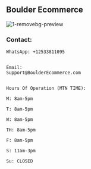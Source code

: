 ## Boulder Ecommerce
![1-removebg-preview](https://user-images.githubusercontent.com/96320435/146627223-2e726d58-3f48-411f-8e74-48e84ac507dc.png)

### Contact:

```markdownPhone:
WhatsApp: +12533811095


Email:
Support@BoulderEcommerce.com


Hours Of Operation (MTN TIME):

M: 8am-5pm

T: 8am-5pm

W: 8am-5pm

TH: 8am-5pm

F: 8am-5pm

S: 11am-3pm

Su: CLOSED

